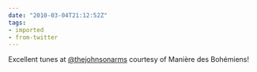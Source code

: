 ```yaml
---
date: "2010-03-04T21:12:52Z"
tags:
- imported
- from-twitter
---
```

Excellent tunes at [@thejohnsonarms](https://twitter.com/thejohnsonarms) courtesy of Manière des Bohémiens\!
